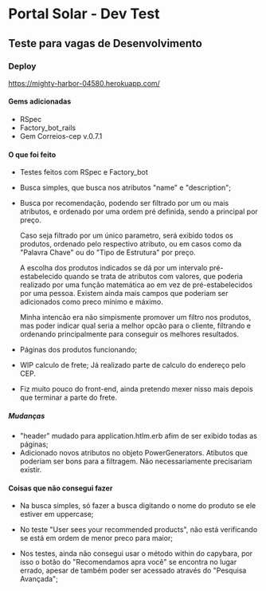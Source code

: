 # Portal Solar - Dev Test

## Teste para vagas de Desenvolvimento

### Deploy

https://mighty-harbor-04580.herokuapp.com/

#### Gems adicionadas

- RSpec
- Factory_bot_rails
- Gem Correios-cep v.0.7.1

#### O que foi feito
  - Testes feitos com RSpec e Factory_bot

  - Busca simples, que busca nos atributos "name" e "description";
  
  - Busca por recomendação, podendo ser filtrado por um ou mais atributos, e ordenado por uma ordem pré definida, sendo a principal por preço. 
    
    Caso seja filtrado por um único parametro, será exibido todos os produtos, ordenado pelo respectivo atributo, ou em casos como da "Palavra Chave" ou do "Tipo de Estrutura" por preço.
    
    A escolha dos produtos indicados se dá por um intervalo pré-estabelecido quando se trata de atributos com valores, que poderia realizado por uma função matemática ao em vez de pré-estabelecidos por uma pessoa.
    Existem ainda mais campos que poderiam ser adicionados como preco mínimo e máximo.

    Minha intencão era não simpismente promover um filtro nos produtos, mas poder indicar qual seria a melhor opcão para o cliente, filtrando e ordenando principalmente para conseguir os melhores resultados.

  - Páginas dos produtos funcionando;

  - WIP calculo de frete; Já realizado parte de calculo do endereço pelo CEP.

  - Fiz muito pouco do front-end, ainda pretendo mexer nisso mais depois que terminar a parte do frete.

##### Mudanças
  - "header" mudado para application.htlm.erb afim de ser exibido todas as páginas;
  - Adicionado novos atributos no objeto PowerGenerators. Atibutos que poderiam ser bons para a filtragem. Não necessariamente precisariam existir.


#### Coisas que não consegui fazer
  - Na busca simples, só fazer a busca digitando o nome do produto se ele estiver em uppercase;

  - No teste "User sees your recommended products", não está verificando se está em ordem de menor preco para maior;

  - Nos testes, ainda não consegui usar o método within do capybara, por isso o botão do "Recomendamos apra você" se encontra no lugar errado, apesar de também poder ser acessado através do "Pesquisa Avançada";
